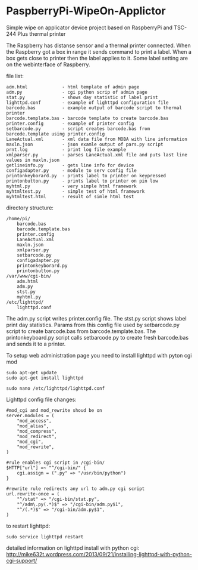 PaspberryPi-WipeOn-Applictor
============================

Simple wipe on applicator device project based on RaspberryPi and TSC-244 Plus thermal printer

The Raspberry has distanse sensor and a thermal printer connected. 
When the Raspberry got a box in range it sends command to print a label. 
When a box gets close to printer then the label applies to it.
Some label setting are on the webinterface of Raspberry.

file list:

    adm.html             - html template of admin page
    adm.py               - cgi python scrip of admin page
    stat.py              - shows day statistic of label print
    lighttpd.conf        - example of lighttpd configuration file
    barcode.bas          - example output of barcode script to thermal printer
    barcode.template.bas - barcode template to create barcode.bas
    printer.config       - example of printer config
    setbarcode.py        - script creates barcode.bas from barcode.template using printer.config
    LaneActual.xml       - xml data file from MOBA with line information
    maxln.json           - json examle output of pars.py script
    prnt.log             - print log file example
    xmlparser.py         - parses LaneActual.xml file and puts last line values in maxln.json
    getlineinfo.py       - gets line info for device 
    configadapter.py     - module to serv config file
    printonkeyborard.py  - prints label to printer on keypressed
    printonbutton.py     - prints label to printer on pin low
    myhtml.py            - very simple html framework
    myhtmltest.py        - simple test of html framework
    myhtmltest.html      - result of simle html test  
     
directory structure:

    /home/pi/
        barcode.bas
        barcode.template.bas
        printer.config
        LaneActual.xml
        maxln.json
        xmlparser.py
        setbarcode.py
        configadapter.py
        printonkeyborard.py
        printonbutton.py
    /var/www/cgi-bin/
        adm.html
        adm.py
        stst.py
        myhtml.py
    /etc/lighttpd/
        lighttpd.conf

The adm.py script writes printer.config file. The stst.py script shows label print day statistics. 
Params from this config file used by setbarcode.py script to create barcode.bas from barcode.template.bas.
The printonkeyboard.py script calls setbarcode.py to create fresh barcode.bas and sends it to a printer.


To setup web administration page you need to install lighttpd with pyton cgi mod

    sudo apt-get update
    sudo apt-get install lighttpd
    
    sudo nano /etc/lighttpd/lighttpd.conf
    
Lighttpd config file changes:
    
    #mod_cgi and mod_rewrite shoud be on
    server.modules = (
        "mod_access",
        "mod_alias",
        "mod_compress",
        "mod_redirect",
        "mod_cgi",
        "mod_rewrite",
    )
    
    #rule enables cgi script in /cgi-bin/
    $HTTP["url"] =~ "^/cgi-bin/" {
        cgi.assign = (".py" => "/usr/bin/python")
    }

    #rewrite rule redirects any url to adm.py cgi script
    url.rewrite-once = (
        "^/stat" => "/cgi-bin/stat.py",
        "^/adm\.py(.*)$" => "/cgi-bin/adm.py$1",
        "^/(.*)$" => "/cgi-bin/adm.py$1",
    )

to restart lighttpd:

    sudo service lighttpd restart
    
detailed information on lighttpd install with python cgi:
http://mike632t.wordpress.com/2013/09/21/installing-lighttpd-with-python-cgi-support/
    
